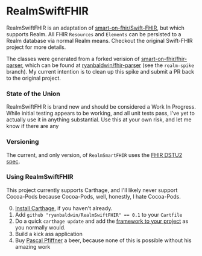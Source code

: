 
# RealmSwiftFHIR
RealmSwiftFHIR is an adaptation of [smart-on-fhir/Swift-FHIR](https://github.com/smart-on-fhir/Swift-FHIR/), but which supports Realm. All FHIR `Resources` and `Elements` can be persisted to a Realm database via normal Realm means. Checkout the original Swift-FHIR project for more details.

The classes were generated from a forked verision of [smart-on-fhir/fhir-parser](https://github.com/smart-on-fhir/fhir-parser), which can be found at [ryanbaldwin/fhir-parser](https://github.com/ryanbaldwin/fhir-parser) (see the `realm-spike` branch). My current intention is to clean up this spike and submit a PR back to the original project.

### State of the Union
RealmSwiftFHIR is brand new and should be considered a Work In Progress. While initial testing appears to be working, and all unit tests pass, I've yet to actually use it in anything substantial. Use this at your own risk, and let me know if there are any 

### Versioning
The current, and only version, of `RealmSmartFHIR` uses the [FHIR DSTU2 spec](https://www.hl7.org/fhir/DSTU2/).

### Using RealmSwiftFHIR
This project currently supports Carthage, and I'll likely never support Cocoa-Pods because Cocoa-Pods, well, honestly, I hate Cocoa-Pods. 

0. [Install Carthage](https://github.com/Carthage/Carthage), if you haven't already.
1. Add `github "ryanbaldwin/RealmSwiftFHIR" == 0.1` to your `Cartfile`
2. Do a quick `carthage update` and add the [framework to your project](https://github.com/Carthage/Carthage#adding-frameworks-to-an-application) as you normally would.
3. Build a kick ass application
4. Buy [Pascal Pfiffner](https://github.com/p2) a beer, because none of this is possible without his amazing work
